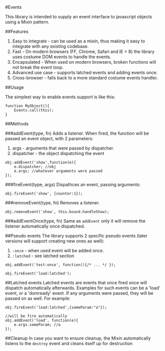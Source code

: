 #Events


This library is intended to supply an event interface to javascript objects using a Mixin pattern. 


##Features
  1. Easy to integrate - can be used as a mixin, thus making it easy to integrate with any existing codebase.
  2. Fast - On modern browsers (FF, Chrome, Safari and IE > 8) the library uses costume DOM events to handle the events.
  3. Encapsulated - When used on modern browsers, broken functions will not break the event loop.
  4. Advanced use case - supports latched events and adding events once.
  5. Cross-browser - falls back to a more standard costume events handler.

##Usage

The simplest way to enable events support is like this:

    function MyObject(){
        Events.call(this);    
    }

##Methods

###addEvent(type, fn)
Adds a listener. When fired, the function will be passed an event object, with 2 parameters:
  1. args - arguments that were passed by dispatcher.
  2. dispatcher - the object dispatching the event

    obj.addEvent('show',function(e){
        e.dispatcher; //obj
        e.args; //whatever arguments were passed
    });

###fireEvent(type, args)
Dispathces an event, passing arguments:

    obj.fireEvent('show', {counter:1});

###removeEvent(type, fn)
Removes a listener.
    
    obj.removeEvent('show', this.bound.handleShow);

###addEventOnce(type, fn)
Same as `addEvent` only it will remove the listener automatically once dispatched.

##Pseudo events
The library supports 2 specific pseudo events (later versions will support creating new ones as well):
  
  1. `:once` - when used event will be added once.
  2. `:latched` - see latched section


    obj.addEvent('test:once', function(){/* ... */ });
    
    obj.fireEvent('load:latched');

##Latched events
Latched events are events that once fired once will dispatch automatically afterwards. Examples for such events can be 
a 'load' event, or a 'domready' event. If any arguments were passed, they will be passed on as well. For example:

    obj.fireEvent('load:latched',{someParam:"a"});

    //will be fire automatically
    obj.addEvent('load', function(e){  
        e.args.someParam; //a    
    });


##Cleanup
In case you want to ensure cleanup, the Mixin automatically listens to the `destroy` event and cleans itself up for destruction
